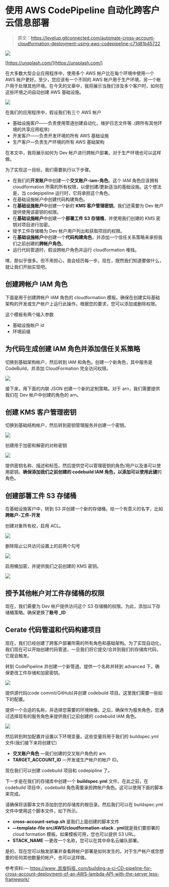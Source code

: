 # 使用 AWS CodePipeline 自动化跨客户云信息部署

> 原文：<https://levelup.gitconnected.com/automate-cross-account-cloudformation-deployment-using-aws-codepipeline-c71d81b45722>

![](img/87ce50f647f4df16478e1178f1e1ef96.png)

[https://unsplash.com/](https://unsplash.com/)

在大多数大型企业应用程序中，使用多个 AWS 帐户比在每个环境中使用一个 AWS 帐户更好。至少，您应该有一个不同的 AWS 帐户用于生产环境，另一个帐户用于处理其他环境。在今天的文章中，我将展示当我们涉及多个客户时，如何在这些环境之间自动创建 AWS 基础设施。

![](img/627ef03a899c84d47192321d4cbb8183.png)

在我们的应用程序中，假设我们有三个 AWS 帐户

*   基础设施客户——负责使用管道创建自动化，维护日志文件等..(跨所有其他环境的共享应用程序)
*   开发客户——负责开发环境的所有 AWS 基础设施
*   生产客户—负责生产环境的所有 AWS 基础架构

在本文中，我将展示如何为 Dev 帐户进行跨帐户部署。对于生产环境也可以这样做。

为了实现这一目标，我们需要执行以下步骤。

*   在我们的**开发账户**中创建一个**交叉账户-iam-角色**。这个 IAM 角色应该拥有 cloudformation 所需的所有权限，以便创建/更新适当的基础设施。这个想法是，当 codepipeline 运行时，它将承担这个角色。
*   在基础设施帐户中创建代码构建角色。
*   在**基础设施账户**中创建一个新的 **KMS 客户管理密钥**。我们还需要为 Dev 帐户提供使用该密钥的权限。
*   在**基础设施帐户**中创建一个**部署工件 S3 存储桶**，并使用我们创建的 KMS 密钥对项目进行加密。
*   授予工件存储桶为 Dev 帐户用户列出和获取项目的权限。
*   在**基础设施帐户**中创建一个**代码构建角色**，并添加一个信任关系策略来承担我们之前创建的**跨帐户角色**。
*   运行代码管道时，假设跨帐户角色并运行 cloudformation 堆栈。

唷，那似乎很多。但不用担心，我会经历每一步。现在，既然我们知道要做什么，就让我们开始实现吧。

## 创建跨帐户 IAM 角色

下面是用于创建跨帐户 IAM 角色的 cloudformation 模板。确保在创建实际基础架构的开发或生产帐户上运行此操作。根据您的要求，您可以添加或删除权限。

这个模板有两个输入参数

*   基础设施帐户 id
*   环境前缀

## 为代码生成创建 IAM 角色并添加信任关系策略

切换到基础架构帐户，然后转到 IAM 和角色。创建一个新角色，其中服务是 CodeBuild，并添加 CloudFormation 完全访问权限。

![](img/a4ae56109d454d8a8a705d28d711994a.png)

接下来，用下面的内联 JSON 创建一个新的定制策略。对于 arn，我们需要提供我们在 Dev 帐户中创建的角色的 arn。

## 创建 KMS 客户管理密钥

切换到基础结构帐户，然后转到密钥管理服务并创建一个密钥。

![](img/e281fb91e10d1c6312ad08507ceb4c66.png)

创建用于加密和解密的对称密钥

![](img/0a87a2d437f9bd4ac1c7a6626bd6b6d9.png)

提供密钥名称、描述和标签。然后提供您可以管理密钥的角色/用户以及谁可以使用密钥。**确保添加我们之前创建的 codebuild IAM 角色，以添加可以使用此键**的角色。

## 创建部署工件 S3 存储桶

在基础设施客户中，转到 S3 并创建一个新的存储桶。给一个有意义的名字，比如**跨账户-工件-开发**

创建对象所有权，启用 ACL。

![](img/20fd6c57ba8380d682c56aa220d42abb.png)

删除阻止公共访问设置上的前两个勾号

![](img/4b11f0e5416f0573f7edc95a17b23606.png)

启用桶加密，并提供我们之前创建的 KMS 密钥。

![](img/9b65e495976128c186776e1639a53be4.png)

## 授予其他帐户对工件存储桶的权限

现在，我们需要为 Dev 帐户提供访问这个 S3 存储桶的权限。为此，添加以下存储桶策略。确保更换了**账号 _ID**

## Cerate 代码管道和代码构建项目

现在，我们已经创建了跨客户部署所需的所有角色和基础架构。为了实现自动化，我们现在可以开始创建代码管道，一旦我们将它提交/合并到我们的存储库代码，它就会触发。

转到 CodePipeline 并创建一个新管道。提供一个名称并转到 advanced 下，确保更改工件存储和加密密钥。

![](img/ce148da856508c8dffe2512a28301767.png)

提供源代码(code commit/GitHub)并创建 codebuild 项目。这里我们需要一些如下的配置。

提供一个合适的名称，并选择您需要的环境映像。之后，确保作为服务角色，您通过选择现有的服务角色来提供我们之前创建的 codebuild IAM 角色。

![](img/5460e49099be999c0538fa3e3daef60f.png)

然后转到附加配置并设置以下环境变量。这些变量将用于我们的 buildspec.yml 文件(我们接下来将创建它)

*   **交叉账户角色** —我们创建的交叉账户角色的 arn
*   **TARGET_ACCOUNT_ID** —开发或生产帐户的帐户 ID。

现在我们可以创建 codebuild 项目和 codepipline 了。

下一步是在我们的存储库中创建一个 **buildspec.yml** 文件。在此之前，在 codebuild 项目中，codebuild 角色需要承担跨帐户角色。这可以使用下面的脚本来完成。

请确保将该脚本文件添加到您的存储库的根目录。然后我们可以在 buildspec.yml 文件中使用这个脚本文件，如下所示。

*   **cross-account-setup.sh** 是我们上面创建的脚本文件
*   **—template-file src/AWS/cloudformation-stack . yml**就是我们要部署的 cloud formation 模板。如果模板可用，您也可以提供 S3 URL。
*   **STACK_NAME** —更改一个名称，您可以在其中命名云编队部署。

是的，现在您可以触发部署并查看跨帐户部署是如何发生的。对于生产帐户或您想要的任何其他数量的帐户，也可以这样做。

参考资料:— [https://www .凯旋科技. com/building-a-ci-CD-pipeline-for-cross-account-deployment-of-an-AWS-lambda-API-with-the-server less-framework/](https://www.triumphtech.com/building-a-ci-cd-pipeline-for-cross-account-deployment-of-an-aws-lambda-api-with-the-serverless-framework/)